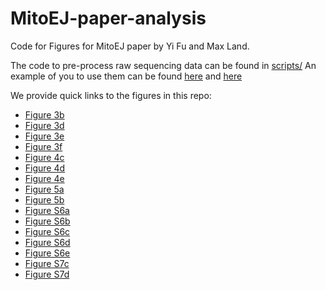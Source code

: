 # MitoEJ-paper-analysis
Code for Figures for MitoEJ paper by Yi Fu and Max Land.

The code to pre-process raw sequencing data can be found in [scripts/](scripts/)
An example of you to use them can be found [here](notebooks/GlucoseGalactoseExp/GlucoseGalactoseExp_process_mito_fragments.ipynb) and [here](notebooks/8HetClonesHashtagMix/8HetClonesHashtagMix_process_mito_fragments.ipynb)

We provide quick links to the figures in this repo:
- [Figure 3b](notebooks/GlucoseGalactoseExp/GlucoseGalactoseExp_processing_to_adata.ipynb)
- [Figure 3d](notebooks/GlucoseGalactoseExp/GlucoseGalactoseExp_processing_to_adata.ipynb)
- [Figure 3e](notebooks/GlucoseGalactoseExp/GlucoseGalactoseExp_processing_to_adata.ipynb)
- [Figure 3f](notebooks/GlucoseGalactoseExp/GlucoseGalactoseExp_analysis.ipynb)
- [Figure 4c](notebooks/GlucoseGalactoseExp/GlucoseGalactoseExp_analysis.ipynb)
- [Figure 4d](notebooks/GlucoseGalactoseExp/GlucoseGalactoseExp_analysis.ipynb)
- [Figure 4e](notebooks/GlucoseGalactoseExp/GlucoseGalactoseExp_analysis.ipynb)
- [Figure 5a](notebooks/8HetClonesHashtagMix/8HetClonesHashtagMix_analysis.ipynb)
- [Figure 5b](notebooks/8HetClonesHashtagMix/8HetClonesHashtagMix_analysis.ipynb)
- [Figure S6a](notebooks/GlucoseGalactoseExp/GlucoseGalactoseExp_processing_to_adata.ipynb)
- [Figure S6b](notebooks/GlucoseGalactoseExp/GlucoseGalactoseExp_processing_to_adata.ipynb)
- [Figure S6c](notebooks/GlucoseGalactoseExp/GlucoseGalactoseExp_processing_to_adata.ipynb)
- [Figure S6d](notebooks/GlucoseGalactoseExp/GlucoseGalactoseExp_analysis.ipynb)
- [Figure S6e](notebooks/GlucoseGalactoseExp/GlucoseGalactoseExp_analysis.ipynb)
- [Figure S7c](notebooks/GlucoseGalactoseExp/GlucoseGalactoseExp_analysis.ipynb)
- [Figure S7d](notebooks/GlucoseGalactoseExp/GlucoseGalactoseExp_analysis.ipynb)
